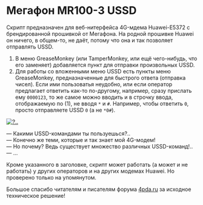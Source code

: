 # Мегафон MR100-3 USSD

Скрипт предназначен для веб-нитерфейса 4G-мдема Huawei-E5372 c брендированной прошивкой от Мегафона. На родной прошивке Huawei он ничего, в общем-то, не даёт, потому что она и так позволяет отправлять USSD.

1. В меню GreaseMonkey (или TamperMonkey, или ещё чего-нибудь, что его заменяет) добавляется пункт для отправки произвольных USSD.
2. Для работы со вложенными меню USSD есть пункты меню GreaseMonkey, предназначенные для быстрого ответа (отправка чисел). Если ими пользоватья неудобно, или если оператор предлагает ответить как-то по-другому, например, сразу прислать ему `0000123`, то же самое можно вводить и в строчку ввода, отображаемую по (1), не вводя `*` и `#`. Например, чтобы ответить `0`, просто отправляете USSD `0` (а не `*0#`).

[![?..](http://ic.pics.livejournal.com/dluciv/3214902/1688/1688_600.png)](https://youtu.be/j80UUgnJ6Cw)

— Какими USSD-командами ты пользуешься?..<br/>
— Конечно же теми, которые и так знает мой 4G-модем!<br/>
— Но почему? Ведь существует множество различных USSD-команд!..<br/>
— ...

Кроме указанного в заголовке, скрипт может работать (а может и не работать) у других операторов и на других модемах Huawei. Но проверено только на упомянутом.

Большое спасибо читателям и писателям форума [4pda.ru](http://4pda.ru/forum/index.php?showtopic=531966&st=660#entry31795772) за исходное техническое решение!
